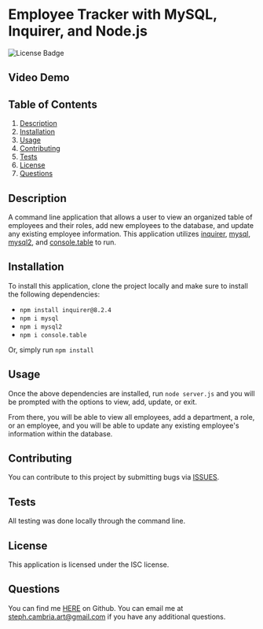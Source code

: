 # Employee Tracker with MySQL, Inquirer, and Node.js
![License Badge](https://shields.io/badge/license-ISC-green)

## Video Demo



## Table of Contents
1. [Description](#description)
2. [Installation](#installation)
3. [Usage](#usage)
4. [Contributing](#contributing)
5. [Tests](#tests)
6. [License](#license)
7. [Questions](#questions)

## Description
A command line application that allows a user to view an organized table of employees and their roles, add new employees to the database, and update any existing employee information. This application utilizes [inquirer](https://www.npmjs.com/package/inquirer/v/8.2.4), [mysql](https://www.npmjs.com/package/mysql), [mysql2](https://www.npmjs.com/package/mysql2), and [console.table](https://www.npmjs.com/package/console.table) to run.


## Installation
To install this application, clone the project locally and make sure to install the following dependencies:

* ```npm install inquirer@8.2.4```
* ```npm i mysql```
* ```npm i mysql2```
* ```npm i console.table```

Or, simply run ```npm install```


## Usage
Once the above dependencies are installed, run ```node server.js``` and you will be prompted with the options to view, add, update, or exit.

From there, you will be able to view all employees, add a department, a role, or an employee, and you will be able to update any existing employee's information within the database.


## Contributing
You can contribute to this project by submitting bugs via [ISSUES](https://github.com/StephCambria/Employee-Tracker-with-SQL/issues).
## Tests
All testing was done locally through the command line.


## License
This application is licensed under the ISC license.

## Questions
You can find me [HERE](https://github.com/StephCambria) on Github.
You can email me at steph.cambria.art@gmail.com if you have any additional questions.
